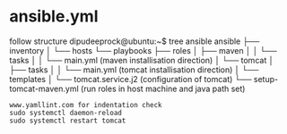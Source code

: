 # ansible.yml
follow structure
dipudeeprock@ubuntu:~$ tree ansible
ansible
├── inventory
│   └── hosts
└── playbooks
    ├── roles
    │   ├── maven
    │   │   └── tasks
    │   │       └── main.yml (maven installisation direction)
    │   └── tomcat
    │       ├── tasks
    │       │   └── main.yml  (tomcat installisation direction)
    │       └── templates
    │           └── tomcat.service.j2 (configuration of tomcat)
    └── setup-tomcat-maven.yml (run roles in host machine and java path set)

    www.yamllint.com for indentation check
    sudo systemctl daemon-reload
    sudo systemctl restart tomcat

